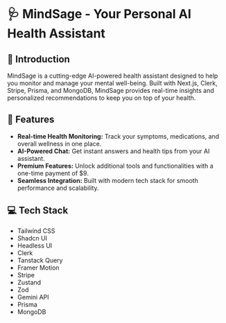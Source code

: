  

# 🩺 MindSage - Your Personal AI Health Assistant

 
## 🌟 Introduction

MindSage is a cutting-edge AI-powered health assistant designed to help you monitor and manage your mental  well-being. 
Built with Next.js, Clerk, Stripe, Prisma, and MongoDB, MindSage provides real-time insights and personalized recommendations to keep you on top of your health.

## 🚀 Features

- **Real-time Health Monitoring:** Track your symptoms, medications, and overall wellness in one place.
- **AI-Powered Chat:** Get instant answers and health tips from your AI assistant.
- **Premium Features:** Unlock additional tools and functionalities with a one-time payment of $9.
- **Seamless Integration:** Built with modern tech stack for smooth performance and scalability.

 
## 💻 Tech Stack

- Tailwind CSS
- Shadcn UI
- Headless UI
- Clerk
- Tanstack Query
- Framer Motion
- Stripe
- Zustand
- Zod
- Gemini API
- Prisma
- MongoDB

 